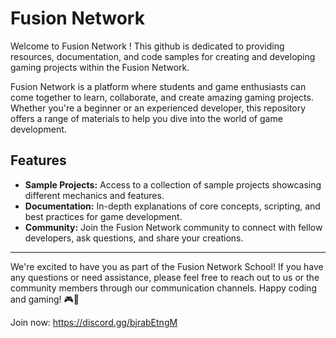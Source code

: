# Fusion Network 

Welcome to Fusion Network ! This github is dedicated to providing resources, documentation, and code samples for creating and developing gaming projects within the Fusion Network.



Fusion Network is a platform where students and game enthusiasts can come together to learn, collaborate, and create amazing gaming projects. Whether you're a beginner or an experienced developer, this repository offers a range of materials to help you dive into the world of game development.


## Features

- **Sample Projects:** Access to a collection of sample projects showcasing different mechanics and features.
- **Documentation:** In-depth explanations of core concepts, scripting, and best practices for game development.
- **Community:** Join the Fusion Network community to connect with fellow developers, ask questions, and share your creations.



---

We're excited to have you as part of the Fusion Network School! If you have any questions or need assistance, please feel free to reach out to us or the community members through our communication channels. Happy coding and gaming! 🎮🚀

Join now: https://discord.gg/bjrabEtngM
